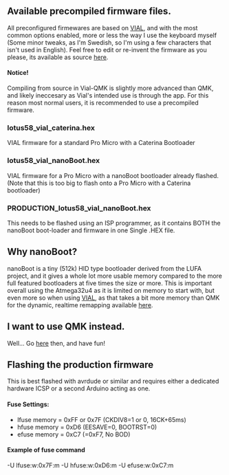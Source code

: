 ## Available precompiled firmware files.
All preconfigured firmewares are based on [VIAL](https://get.vial.today), and with the most common options enabled, more or less the way I use the keyboard myself (Some minor tweaks, as I'm Swedish, so I'm using a few characters that isn't used in English). Feel free to edit or re-invent the firmware as you please, its available as source [here](https://github.com/TweetyDaBird/vial-qmk).
#### Notice!
Compiling from source in Vial-QMK is slightly more advanced than QMK, and likely ineccesary as Vial's intended use is through the app. For this reason most normal users, it is recommended to use a precompiled firmware. 

### lotus58_vial_caterina.hex
VIAL firmware for a standard Pro Micro with a Caterina Bootloader

### lotus58_vial_nanoBoot.hex
VIAL firmware for a Pro Micro with a nanoBoot bootloader already flashed. (Note that this is too big to flash onto a Pro Micro with a Caterina bootloader)

### PRODUCTION_lotus58_vial_nanoBoot.hex
This needs to be flashed using an ISP programmer, as it contains BOTH the nanoBoot boot-loader and firmware in one Single .HEX file.

## Why nanoBoot?
nanoBoot is a tiny (512k) HID type bootloader derived from the LUFA project, and it gives a whole lot more usable memory compared to the more full featured bootloaders at five times the size or more. This is important overall using the Atmega32u4 as it is limited on memory to start with, but even more so when using [VIAL](https://get.vial.today), as that takes a bit more memory than QMK for the dynamic, realtime remapping available [here](https://vial.rocks).

## I want to use QMK instead.
Well... Go [here](https://github.com/TweetyDaBird/qmk_firmware) then, and have fun!

## Flashing the production firmware

This is best flashed with avrdude or similar and requires either a dedicated hardware ICSP or a second Arduino acting as one.  

#### Fuse Settings:

- lfuse memory = 0xFF or 0x7F (CKDIV8=1 or 0, 16CK+65ms)
- hfuse memory = 0xD6 (EESAVE=0, BOOTRST=0)
- efuse memory = 0xC7 (=0xF7, No BOD)

#### Example of fuse command

-U lfuse:w:0x7F:m -U hfuse:w:0xD6:m -U efuse:w:0xC7:m


